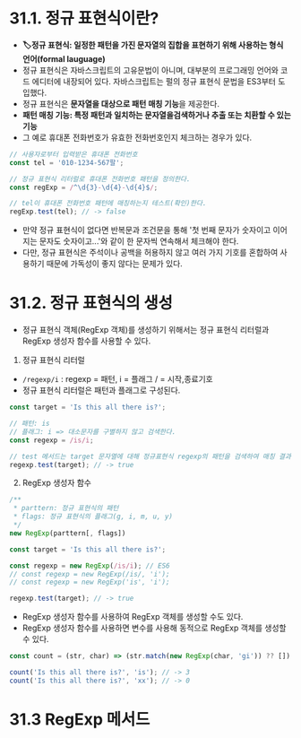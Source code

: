 # 31.1. 정규 표현식이란?
- **🏷️정규 표현식: 일정한 패턴을 가진 문자열의 집합을 표현하기 위해 사용하는 형식 언어(formal lauguage)**
- 정규 표현식은 자바스크립트의 고유문법이 아니며, 대부분의 프로그래밍 언어와 코드 에디터에 내장되어 있다. 자바스크립트는 펄의 정규 표현식 문법을 ES3부터 도입했다.
- 정규 표현식은 **문자열을 대상으로 패턴 매칭 기능**을 제공한다.
- **패턴 매칭 기능: 특정 패턴과 일치하는 문자열을검색하거나 추출 또는 치환할 수 있는 기능**
- 그 예로 휴대폰 전화번호가 유효한 전화번호인지 체크하는 경우가 있다.
```javascript
// 사용자로부터 입력받은 휴대폰 전화번호
const tel = '010-1234-567팔';

// 정규 표현식 리터럴로 휴대폰 전화번호 패턴을 정의한다.
const regExp = /^\d{3}-\d{4}-\d{4}$/;

// tel이 휴대폰 전화번호 패턴에 매칭하는지 테스트(확인)한다.
regExp.test(tel); // -> false
```
- 만약 정규 표현식이 없다면 반복문과 조건문을 통해 '첫 번째 문자가 숫자이고 이어지는 문자도 숫자이고...'와 같이 한 문자씩 연속해서 체크해야 한다.
- 다만, 정규 표현식은 주석이나 공백을 허용하지 않고 여러 가지 기호를 혼합하여 사용하기 때문에 가독성이 좋지 않다는 문제가 있다.

# 31.2. 정규 표현식의 생성
- 정규 표현식 객체(RegExp 객체)를 생성하기 위해서는 정규 표현식 리터럴과 RegExp 생성자 함수를 사용할 수 있다.

1. 정규 표현식 리터럴
- `/regexp/i` : regexp = 패턴, i = 플래그 / = 시작,종료기호
- 정규 표현식 리터럴은 패턴과 플래그로 구성된다.
```javascript
const target = 'Is this all there is?';

// 패턴: is
// 플래그: i => 대소문자를 구별하지 않고 검색한다.
const regexp = /is/i;

// test 메서드는 target 문자열에 대해 정규표현식 regexp의 패턴을 검색하여 매칭 결과를 불리언 값으로 반환한다.
regexp.test(target); // -> true
```

2. RegExp 생성자 함수
```javascript
/**
 * parttern: 정규 표현식의 패턴
 * flags: 정규 표현식의 플래그(g, i, m, u, y)
 */
new RegExp(parttern[, flags])
```
```javascript
const target = 'Is this all there is?';

const regexp = new RegExp(/is/i); // ES6
// const regexp = new RegExp(/is/, 'i');
// const regexp = new RegExp('is', 'i');

regexp.test(target); // -> true
```
- RegExp 생성자 함수를 사용하여 RegExp 객체를 생성할 수도 있다.
- RegExp 생성자 함수를 사용하면 변수를 사용해 동적으로 RegExp 객체를 생성할 수 있다.
```javascript
const count = (str, char) => (str.match(new RegExp(char, 'gi')) ?? []).length;

count('Is this all there is?', 'is'); // -> 3
count('Is this all there is?', 'xx'); // -> 0
```

# 31.3 RegExp 메서드
